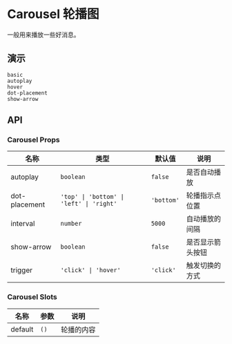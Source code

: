 # Carousel 轮播图

一般用来播放一些好消息。

## 演示

```demo
basic
autoplay
hover
dot-placement
show-arrow
```

## API

### Carousel Props

| 名称 | 类型 | 默认值 | 说明 |
| --- | --- | --- | --- |
| autoplay | `boolean` | `false` | 是否自动播放 |
| dot-placement | `'top' \| 'bottom' \| 'left' \| 'right'` | `'bottom'` | 轮播指示点位置 |
| interval | `number` | `5000` | 自动播放的间隔 |
| show-arrow | `boolean` | `false` | 是否显示箭头按钮 |
| trigger | `'click' \| 'hover'` | `'click'` | 触发切换的方式 |

### Carousel Slots

| 名称    | 参数 | 说明       |
| ------- | ---- | ---------- |
| default | `()` | 轮播的内容 |
